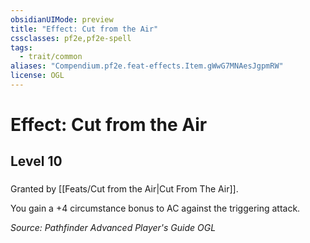 ```yaml
---
obsidianUIMode: preview
title: "Effect: Cut from the Air"
cssclasses: pf2e,pf2e-spell
tags:
  - trait/common
aliases: "Compendium.pf2e.feat-effects.Item.gWwG7MNAesJgpmRW"
license: OGL
---
```

# Effect: Cut from the Air
## Level 10
### 






Granted by [[Feats/Cut from the Air|Cut From The Air]].

You gain a +4 circumstance bonus to AC against the triggering attack.

*Source: Pathfinder Advanced Player's Guide*
*OGL*